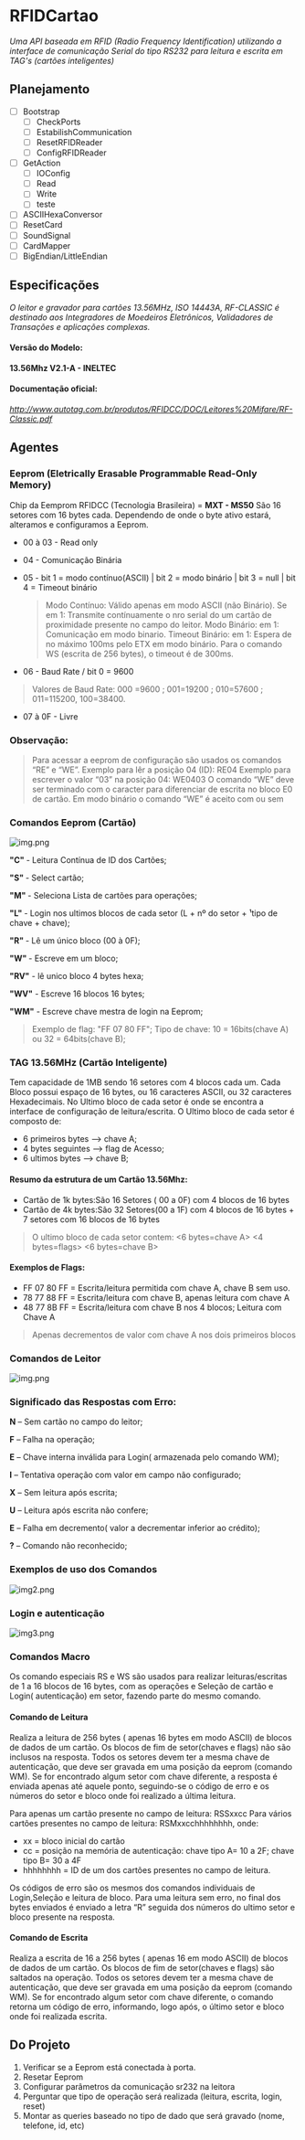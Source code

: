 # RFIDCartao
<i>Uma API baseada em RFID (Radio Frequency Identification) utilizando a interface de comunicação 
Serial do tipo RS232 para leitura e escrita em TAG's (cartões inteligentes)</i>

## Planejamento

- [ ]  Bootstrap
    - [ ] CheckPorts
    - [ ] EstabilishCommunication
    - [ ] ResetRFIDReader
    - [ ] ConfigRFIDReader
    
- [ ] GetAction
    - [ ] IOConfig
    - [ ] Read
    - [ ] Write
    - [ ] teste
    
- [ ] ASCIIHexaConversor
- [ ] ResetCard
- [ ] SoundSignal
- [ ] CardMapper
- [ ] BigEndian/LittleEndian

## Especificações

<i>O leitor e gravador para cartões 13.56MHz, ISO 14443A, RF-CLASSIC é destinado
aos Integradores de Moedeiros Eletrônicos, Validadores de Transações e
aplicações complexas.</i>

#### Versão do Modelo: 
<b>13.56Mhz V2.1-A - INELTEC</b>

#### Documentação oficial:
<i>http://www.autotag.com.br/produtos/RFIDCC/DOC/Leitores%20Mifare/RF-Classic.pdf</i>

## Agentes

### Eeprom (Eletrically Erasable Programmable Read-Only Memory)

Chip da Eemprom RFIDCC (Tecnologia Brasileira) = <b>MXT - MS50</b>
São 16 setores com 16 bytes cada. Dependendo de onde o byte ativo estará, alteramos e configuramos 
a Eeprom.

* 00 à 03 - Read only
* 04 - Comunicação Binária

* 05 - bit 1 = modo contínuo(ASCII) | bit 2 = modo binário | bit 3 = null | bit 4 = Timeout binário
  > Modo Contínuo: Válido apenas em modo ASCII (não Binário). Se em 1: Transmite contínuamente o nro
  serial do um cartão de proximidade presente no campo do leitor.
  Modo Binário: em 1: Comunicação em modo binario.
  Timeout Binário: em 1: Espera de no máximo 100ms pelo ETX em modo binário.
  Para o comando WS (escrita de 256 bytes), o timeout é de 300ms.
  
* 06 - Baud Rate / bit 0 = 9600
> Valores de Baud Rate: 000 =9600 ; 001=19200 ; 010=57600 ; 011=115200, 100=38400.

* 07 à 0F - Livre

### Observação:
> Para acessar a eeprom de configuração são usados os comandos “RE” e “WE”.
Exemplo para lêr a posição 04 (ID): RE04
Exemplo para escrever o valor “03” na posição 04: WE0403<cr>
O comando “WE” deve ser terminado com o caracter <cr> para diferenciar de escrita no bloco E0 de
cartão.
Em modo binário o comando “WE” é aceito com ou sem <cr>

### Comandos Eeprom (Cartão)

![img.png](src/main/resources/img/img.png)

<b>"C" </b> - Leitura Contínua de ID dos Cartões;

<b>"S" </b> - Select cartão;

<b>"M" </b> - Seleciona Lista de cartões para operações;

<b>"L" </b> - Login nos ultimos blocos de cada setor (L + nº do setor + ¹tipo de chave + chave);

<b>"R" </b> - Lê um único bloco (00 à 0F);

<b>"W" </b> - Escreve em um bloco;

<b>"RV"</b> - lê unico bloco 4 bytes hexa;

<b>"WV"</b> - Escreve 16 blocos 16 bytes;

<b>"WM"</b> - Escreve chave mestra de login na Eeprom;

> Exemplo de flag: "FF 07 80 FF";
> Tipo de chave: 10 = 16bits(chave A) ou 32 = 64bits(chave B);

### TAG 13.56MHz (Cartão Inteligente)

Tem capacidade de 1MB sendo 16 setores com 4 blocos cada um.
Cada Bloco possui espaço de 16 bytes, ou 16 caracteres ASCII, ou 32 caracteres Hexadecimais.
No Ultimo bloco de cada setor é onde se encontra a interface de configuração de leitura/escrita.
O Ultimo bloco de cada setor é composto de: 

* 6 primeiros bytes --> chave A;
* 4 bytes seguintes --> flag de Acesso;
* 6 ultimos bytes   --> chave B;

#### Resumo da estrutura de um Cartão 13.56Mhz:
* Cartão de 1k bytes:São 16 Setores ( 00 a 0F) com 4 blocos de 16 bytes
* Cartão de 4k bytes:São 32 Setores(00 a 1F) com 4 blocos de 16 bytes + 7 setores com 16 blocos de 16
bytes

> O ultimo bloco de cada setor contem: <6 bytes=chave A> <4 bytes=flags> <6 bytes=chave B>

#### Exemplos de Flags:
* FF 07 80 FF = Escrita/leitura permitida com chave A, chave B sem uso.
* 78 77 88 FF = Escrita/leitura com chave B, apenas leitura com chave A
* 48 77 8B FF = Escrita/leitura com chave B nos 4 blocos; Leitura com Chave A

> Apenas decrementos de valor com chave A nos dois primeiros blocos

### Comandos de Leitor
![img.png](src/main/resources/img/ComandosDeLeitor.png)

### Significado das Respostas com Erro:

<b>N</b> – Sem cartão no campo do leitor;

<b>F</b> – Falha na operação;

<b>E</b> – Chave interna inválida para Login( armazenada pelo comando WM);

<b>I</b> – Tentativa operação com valor em campo não configurado;

<b>X</b> – Sem leitura após escrita;

<b>U</b> – Leitura após escrita não confere;

<b>E</b> – Falha em decremento( valor a decrementar inferior ao crédito);

<b>?</b> – Comando não reconhecido;

### Exemplos de uso dos Comandos

![img2.png](src/main/resources/img/img2.png)

### Login e autenticação

![img3.png](src/main/resources/img/img3.png)


### Comandos Macro

Os comando especiais RS e WS são usados para realizar leituras/escritas de 1 a 16 blocos de 16 bytes,
com as operações e Seleção de cartão e Login( autenticação) em setor, fazendo parte do mesmo comando.

#### Comando de Leitura
Realiza a leitura de 256 bytes ( apenas 16 bytes em modo ASCII) de blocos de dados de um cartão. Os
blocos de fim de setor(chaves e flags) não são inclusos na resposta.
Todos os setores devem ter a mesma chave de autenticação, que deve ser gravada em uma posição da
eeprom (comando WM). Se for encontrado algum setor com chave diferente, a resposta é enviada apenas
até aquele ponto, seguindo-se o código de erro e os números do setor e bloco onde foi realizado a última
leitura.

Para apenas um cartão presente no campo de leitura: RSSxxcc
Para vários cartões presentes no campo de leitura: RSMxxcchhhhhhhh, onde:

* xx = bloco inicial do cartão
* cc = posição na memória de autenticação: chave tipo A= 10 a 2F; chave tipo B= 30 a 4F
* hhhhhhhh = ID de um dos cartões presentes no campo de leitura.

Os códigos de erro são os mesmos dos comandos individuais de Login,Seleção e leitura de bloco.
Para uma leitura sem erro, no final dos bytes enviados é enviado a letra “R” seguida dos números do ultimo
setor e bloco presente na resposta.

#### Comando de Escrita

Realiza a escrita de 16 a 256 bytes ( apenas 16 em modo ASCII) de blocos de dados de um cartão. Os
blocos de fim de setor(chaves e flags) são saltados na operação.
Todos os setores devem ter a mesma chave de autenticação, que deve ser gravada em uma posição da
eeprom (comando WM). Se for encontrado algum setor com chave diferente, o comando retorna um código
de erro, informando, logo após, o último setor e bloco onde foi realizada escrita.

## Do Projeto

1) Verificar se a Eeprom está conectada à porta.
2) Resetar Eeprom
3) Configurar parâmetros da comunicação sr232 na leitora
4) Perguntar que tipo de operação será realizada (leitura, escrita, login, reset)
5) Montar as queries baseado no tipo de dado que será gravado (nome, telefone, id, etc)